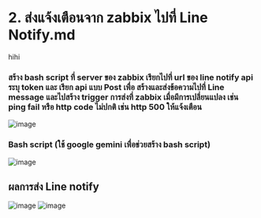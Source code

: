 # 2. ส่งแจ้งเตือนจาก zabbix ไปที่ Line Notify.md

hihi

### สร้าง bash script ที่ server ของ zabbix เรียกไปที่ url ของ line notify api ระบุ token และ เรียก api แบบ Post เพื่อ สร้างและส่งข้อความไปที่ Line message และไปสร้าง trigger การส่งที่ zabbix เมื่อมีการเปลี่ยนแปลง เช่น ping fail หรือ http code ไม่ปกติ เช่น http 500 ให้แจ้งเตือน

![image](https://github.com/pying-hathai/Projgit/assets/132686635/5948a0d4-bc35-4328-9402-0b18149a33b9)

### Bash script (ใช้ google gemini เพื่อช่วยสร้าง bash script)
![image](https://github.com/pying-hathai/Projgit/assets/132686635/302ae6fb-6db0-4622-a754-3d95381fb8f4)

## ผลการส่ง Line notify
![image](https://github.com/pying-hathai/Projgit/assets/132686635/d6db6166-2ea7-43fe-b588-0f26e8816d9b)
![image](https://github.com/pying-hathai/Projgit/assets/132686635/f88149d8-42df-4edb-b0bc-b6eeec7360b0)
